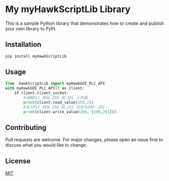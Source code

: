 # My myHawkScriptLib Library

This is a sample Python library that demonstrates how to create and publish your own library to PyPI.

## Installation

```bash
pip install myHawkScriptLib
```

## Usage

```python
from  hawkScriptLib import myHawkGUI_PLC_API
with myHawkGUI_PLC_API() as client:
    if client.client_socket:
        #读取PLC 地址 250 和 251 上的值
        print(client.read_value(250,2)) 
        #写入PLC 地址 250 和 251 分别为200，201
        print(client.write_value(250, [200,201]))

```

## Contributing
Pull requests are welcome. For major changes, please open an issue first to discuss what you would like to change.

## License
[MIT](https://choosealicense.com/licenses/mit/)